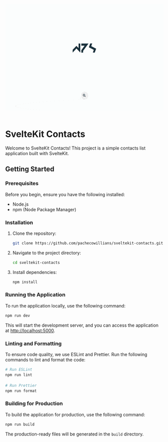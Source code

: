 <div align="center">
    <br/>
    <img height="339px" src="./static/preview.gif"/>
    <br>
</div>

<br/>

# SvelteKit Contacts

Welcome to SvelteKit Contacts! This project is a simple contacts list application built with SvelteKit.

## Getting Started

### Prerequisites

Before you begin, ensure you have the following installed:

- Node.js
- npm (Node Package Manager)

### Installation

1. Clone the repository:

   ```bash
   git clone https://github.com/pachecowillians/sveltekit-contacts.git
   ```

2. Navigate to the project directory:

   ```bash
   cd sveltekit-contacts
   ```

3. Install dependencies:

   ```bash
   npm install
   ```

### Running the Application

To run the application locally, use the following command:

```bash
npm run dev
```

This will start the development server, and you can access the application at [http://localhost:5000](http://localhost:5000).

### Linting and Formatting

To ensure code quality, we use ESLint and Prettier. Run the following commands to lint and format the code:

```bash
# Run ESLint
npm run lint

# Run Prettier
npm run format
```

### Building for Production

To build the application for production, use the following command:

```bash
npm run build
```

The production-ready files will be generated in the `build` directory.